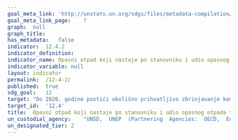 ```yaml
---
goal_meta_link:	'http://unstats.un.org/sdgs/files/metadata-compilation/Metadata-Goal-12.pdf'
goal_meta_link_page:	7
graph:	null
graph_title:	
has_metadata:	false
indicator:	12.4.2
indicator_definition:	
indicator_name:	Opasni otpad koji nastaje po stanovniku i udio opasnog otpada tretiranog prema vrsti tretmana
indicator_variable:	null
layout:	indicator
permalink:	/12-4-2/
published:	true  
sdg_goal:	12
target:	"Do 2020. godine postići okolišno prihvatljivo zbrinjavanje kemikalija i svih vrsta otpada tijekom njihovog životnog ciklusa, u skladu s dogovorenim međunarodnim okvirima, a znatno smanjiti ispuštanje u zrak, vode i tla u cilju smanjivanja njihovih nepovoljnih učinaka na ljudsko zdravlje i okoliš"
target_id:	'12.4'
title:	Opasni otpad koji nastaje po stanovniku i udio opasnog otpada tretiranog prema vrsti tretmana
un_custodial_agency:	"UNSD,  UNEP  (Partnering  Agencies:  OECD,  Eurostat)"
un_designated_tier:	2
---
```

